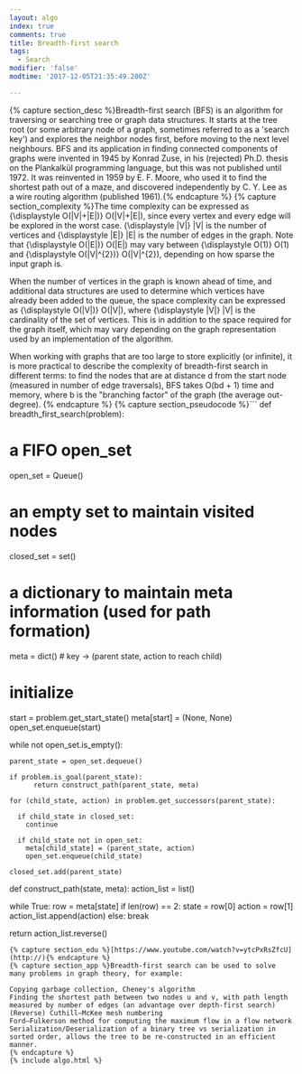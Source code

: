 ```yaml
---
layout: algo
index: true
comments: true
title: Breadth-first search
tags:
  - Search
modifier: 'false'
modtime: '2017-12-05T21:35:49.200Z'

---
```

{% capture section_desc %}Breadth-first search (BFS) is an algorithm for traversing or searching tree or graph data structures. It starts at the tree root (or some arbitrary node of a graph, sometimes referred to as a 'search key') and explores the neighbor nodes first, before moving to the next level neighbours.
BFS and its application in finding connected components of graphs were invented in 1945 by Konrad Zuse, in his (rejected) Ph.D. thesis on the Plankalkül programming language, but this was not published until 1972. It was reinvented in 1959 by E. F. Moore, who used it to find the shortest path out of a maze, and discovered independently by C. Y. Lee as a wire routing algorithm (published 1961).{% endcapture %}
{% capture section_complexity %}The time complexity can be expressed as {\displaystyle O(|V|+|E|)} O(|V|+|E|), since every vertex and every edge will be explored in the worst case. {\displaystyle |V|} |V| is the number of vertices and {\displaystyle |E|} |E| is the number of edges in the graph. Note that {\displaystyle O(|E|)} O(|E|) may vary between {\displaystyle O(1)} O(1) and {\displaystyle O(|V|^{2})} O(|V|^{2}), depending on how sparse the input graph is.

When the number of vertices in the graph is known ahead of time, and additional data structures are used to determine which vertices have already been added to the queue, the space complexity can be expressed as {\displaystyle O(|V|)} O(|V|), where {\displaystyle |V|} |V| is the cardinality of the set of vertices. This is in addition to the space required for the graph itself, which may vary depending on the graph representation used by an implementation of the algorithm.

When working with graphs that are too large to store explicitly (or infinite), it is more practical to describe the complexity of breadth-first search in different terms: to find the nodes that are at distance d from the start node (measured in number of edge traversals), BFS takes O(bd + 1) time and memory, where b is the "branching factor" of the graph (the average out-degree).
{% endcapture %}
{% capture section_pseudocode %}```
def breadth_first_search(problem):

  # a FIFO open_set
  open_set = Queue()
  # an empty set to maintain visited nodes
  closed_set = set()
  # a dictionary to maintain meta information (used for path formation)
  meta = dict()  # key -> (parent state, action to reach child)

  # initialize
  start = problem.get_start_state()
  meta[start] = (None, None)
  open_set.enqueue(start)

  while not open_set.is_empty():

    parent_state = open_set.dequeue()

    if problem.is_goal(parent_state):
          return construct_path(parent_state, meta)

    for (child_state, action) in problem.get_successors(parent_state):

      if child_state in closed_set:
        continue

      if child_state not in open_set:
        meta[child_state] = (parent_state, action)
        open_set.enqueue(child_state)

    closed_set.add(parent_state)


def construct_path(state, meta):
  action_list = list()
  
  while True:
    row = meta[state]
    if len(row) == 2:
      state = row[0]
      action = row[1]
      action_list.append(action)
    else:
      break
  
  return action_list.reverse()
```{% endcapture %}
{% capture section_edu %}[https://www.youtube.com/watch?v=ytcPxRsZfcU](http://){% endcapture %}
{% capture section_app %}Breadth-first search can be used to solve many problems in graph theory, for example:

Copying garbage collection, Cheney's algorithm
Finding the shortest path between two nodes u and v, with path length measured by number of edges (an advantage over depth-first search)
(Reverse) Cuthill–McKee mesh numbering
Ford–Fulkerson method for computing the maximum flow in a flow network
Serialization/Deserialization of a binary tree vs serialization in sorted order, allows the tree to be re-constructed in an efficient manner.
{% endcapture %}
{% include algo.html %}